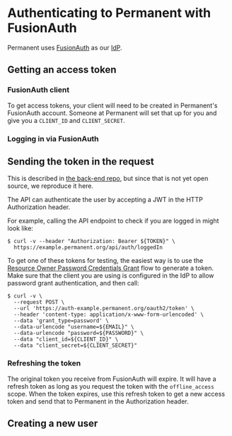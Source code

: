 # Authenticating to Permanent with FusionAuth

Permanent uses [FusionAuth](https://fusionauth.io/) as our
[IdP](https://en.wikipedia.org/wiki/Identity_provider).

## Getting an access token

### FusionAuth client

To get access tokens, your client will need to be created in
Permanent's FusionAuth account.  Someone at Permanent will set that up
for you and give you a `CLIENT_ID` and `CLIENT_SECRET`.

### Logging in via FusionAuth


## Sending the token in the request

This is described in [the back-end
repo](https://github.com/PermanentOrg/back-end/blob/main/docs/auth.md),
but since that is not yet open source, we reproduce it here.

The API can authenticate the user by accepting a JWT in the HTTP
Authorization header.

For example, calling the API endpoint to check if you are logged in might look like:

```
$ curl -v --header "Authorization: Bearer ${TOKEN}" \
  https://example.permanent.org/api/auth/loggedIn
```

To get one of these tokens for testing, the easiest way is to use the
[Resource Owner Password Credentials
Grant](https://datatracker.ietf.org/doc/html/rfc6749#section-4.3) flow
to generate a token. Make sure that the client you are using is
configured in the IdP to allow password grant authentication, and then
call:

```
$ curl -v \
  --request POST \
  --url 'https://auth-example.permanent.org/oauth2/token' \
  --header 'content-type: application/x-www-form-urlencoded' \
  --data 'grant_type=password' \
  --data-urlencode "username=${EMAIL}" \
  --data-urlencode "password=${PASSWORD}" \
  --data "client_id=${CLIENT_ID}" \
  --data "client_secret=${CLIENT_SECRET}"
```

### Refreshing the token

The original token you receive from FusionAuth will expire.  It will
have a refresh token as long as you request the token with the
`offline_access` scope.  When the token expires, use this refresh
token to get a new access token and send that to Permanent in the
Authorization header.

## Creating a new user